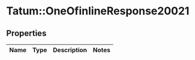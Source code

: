 # Tatum::OneOfinlineResponse20021

## Properties
Name | Type | Description | Notes
------------ | ------------- | ------------- | -------------


